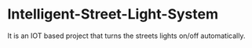 # Intelligent-Street-Light-System
It is an IOT based project that turns the streets lights on/off automatically.
